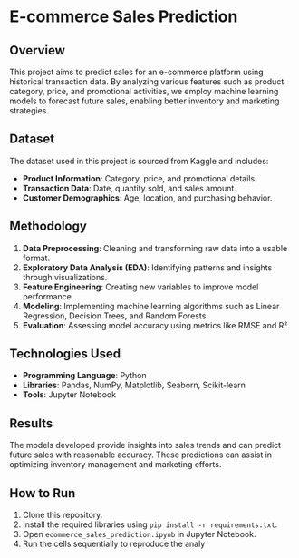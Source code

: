 # E-commerce Sales Prediction

## Overview

This project aims to predict sales for an e-commerce platform using historical transaction data. By analyzing various features such as product category, price, and promotional activities, we employ machine learning models to forecast future sales, enabling better inventory and marketing strategies.

## Dataset

The dataset used in this project is sourced from Kaggle and includes:

- **Product Information**: Category, price, and promotional details.
- **Transaction Data**: Date, quantity sold, and sales amount.
- **Customer Demographics**: Age, location, and purchasing behavior.

## Methodology

1. **Data Preprocessing**: Cleaning and transforming raw data into a usable format.
2. **Exploratory Data Analysis (EDA)**: Identifying patterns and insights through visualizations.
3. **Feature Engineering**: Creating new variables to improve model performance.
4. **Modeling**: Implementing machine learning algorithms such as Linear Regression, Decision Trees, and Random Forests.
5. **Evaluation**: Assessing model accuracy using metrics like RMSE and R².

## Technologies Used

- **Programming Language**: Python
- **Libraries**: Pandas, NumPy, Matplotlib, Seaborn, Scikit-learn
- **Tools**: Jupyter Notebook

## Results

The models developed provide insights into sales trends and can predict future sales with reasonable accuracy. These predictions can assist in optimizing inventory management and marketing efforts.

## How to Run

1. Clone this repository.
2. Install the required libraries using `pip install -r requirements.txt`.
3. Open `ecommerce_sales_prediction.ipynb` in Jupyter Notebook.
4. Run the cells sequentially to reproduce the analy

